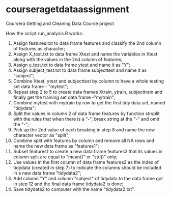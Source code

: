courseragetdataassignment
=========================

Coursera Getting and Cleaning Data Course project 

How the script run_analysis.R works:
1. Assign features.txt to data frame features and classify the 2nd column of features as character;
2. Assign X_test.txt to data frame Xtest and name the variables in Xtest along with the values in the 2nd column of features;
3. Assign y_test.txt to data frame ytest and name it as "Y";
4. Assign subject_test.txt to data frame subjecttest and name it as "subject";
5. Combine Xtest, ytest and subjecttest by column to have a whole testing set data frame - "mytest";
6. Repeat step 2 to 5 to create data frames Xtrain, ytrain, subjecttrain and finally get the training set data frame -"mytrain";
7. Combine mytest with mytrain by row to get the first tidy data set, named "tidydata";
8. Split the values in column 2 of data frame features by function strsplit with the rules that when there is a "-", break string at the "-" and omit the "-";
9. Pick up the 2nd value of each breaking in step 8 and name the new character vector as "split";
10. Combine split with features by column and remove all NA rows and name the new data frame as "features1";
11. Subset features1 to create a new data frame features2 that its values in column split are equal to "mean()" or "std()" only;
12. Use values in the first column of data frame features2 as the index of tidydata (created in step 7) to indicate the columns should be included in a new data frame "tidydata2";
13. Add column "Y" and column "subject" of tidydata to the data frame got in step 12 and the final data frame tidydata2 is done;
14. Save tidydata2 to computer with the name "tidydata2.txt".
